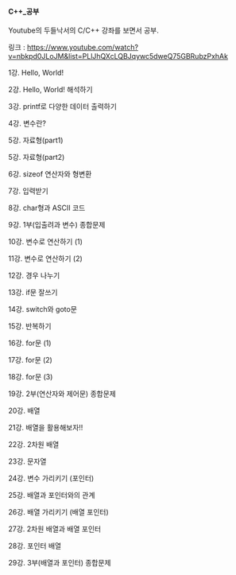 #### C++_공부

Youtube의 두들낙서의 C/C++ 강좌를 보면서 공부. 

링크 : https://www.youtube.com/watch?v=nbkpd0JLoJM&list=PLlJhQXcLQBJqywc5dweQ75GBRubzPxhAk



1강. Hello, World!

2강. Hello, World!  해석하기

3강. printf로 다양한 데이터 출력하기

4강. 변수란?

5강. 자료형(part1)

5강. 자료형(part2)

6강. sizeof 연산자와 형변환

7강. 입력받기

8강. char형과 ASCII 코드

9강. 1부(입출려과 변수) 종합문제

10강. 변수로 연산하기 (1)

11강. 변수로 연산하기 (2)

12강. 경우 나누기

13강. if문 잘쓰기

14강. switch와 goto문

15강. 반복하기

16강. for문 (1)

17강. for문 (2)

18강. for문 (3)

19강. 2부(연산자와 제어문) 종합문제

20강. 배열

21강. 배열을 활용해보자!!

22강. 2차원 배열

23강. 문자열

24강. 변수 가리키기 (포인터)

25강. 배열과 포인터와의 관계

26강. 배열 가리키기 (배열 포인터)

27강. 2차원 배열과 배열 포인터

28강. 포인터 배열

29강. 3부(배열과 포인터) 종합문제